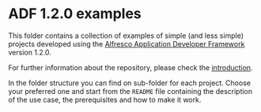 # ADF 1.2.0 examples

This folder contains a collection of examples of simple (and less simple) projects developed using the [Alfresco Application Developer Framework](https://github.com/Alfresco/alfresco-ng2-components) version 1.2.0.

For further information about the repository, please check the [introduction](../README.md).

In the folder structure you can find on sub-folder for each project.
Choose your preferred one and start from the `README` file containing the description of the use case, the prerequisites and how to make it work.

